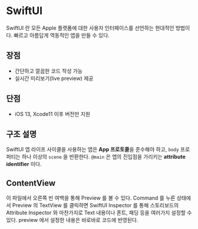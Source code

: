 # SwiftUI
SwiftUI 란 모든 Apple 플랫폼에 대한 사용자 인터페이스를 선언하는 현대적인 방법이다. 빠르고 아름답게 역동적인 앱을 만들 수 있다.

## 장점
- 간단하고 깔끔한 코드 작성 가능
- 실시간 미리보기(live preview) 제공

## 단점
- iOS 13, Xcode11 이후 버전만 지원

## 구조 설명
SwiftUI 앱 라이프 사이클을 사용하는 앱은 <b>App 프로토콜</b>을 준수해야 하고, ```body``` 프로퍼티는 하나 이상의 ```scene``` 을 반환한다. ```@main``` 은 앱의 진입점을 가리키는 <b>attribute identifier</b> 이다. 

## ContentView
이 파일에서 오른쪽 빈 여백을 통해 Preview 를 볼 수 있다.
Command 를 누른 상태에서 Preview 의 TextView 를 클릭하면 SwiftUI Inspector 를 통해 스토리보드의 Attribute Inspector 와 마찬가지로 Text 내용이나 폰트, 패딩 등을 여러가지 설정할 수 있다. preview 에서 설정한 내용은 바로바로 코드에 반영된다.